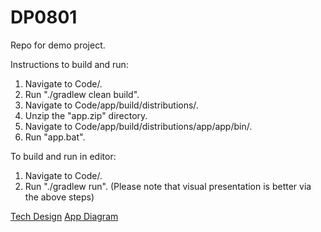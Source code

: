 # DP0801
Repo for demo project.

Instructions to build and run:
1. Navigate to Code/.
1. Run "./gradlew clean build".
1. Navigate to Code/app/build/distributions/.
1. Unzip the "app.zip" directory.
1. Navigate to Code/app/build/distributions/app/app/bin/.
1. Run "app.bat".

To build and run in editor:
1. Navigate to Code/.
1. Run "./gradlew run". (Please note that visual presentation is better via the above steps)

[Tech Design](/Documentation/TechDesign/TechDesign_v1.4.0.pdf)
[App Diagram](/Documentation/Diagram/AppDiagram_v2.0.0.pdf)
